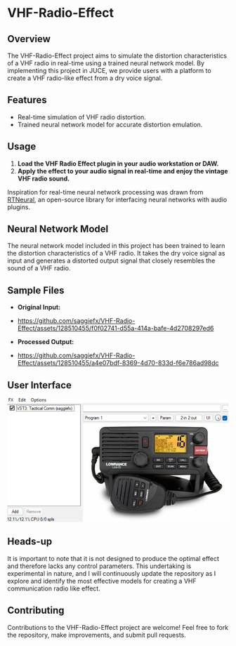 # VHF-Radio-Effect

## Overview
The VHF-Radio-Effect project aims to simulate the distortion characteristics of a VHF radio in real-time using a trained neural network model. By implementing this project in JUCE, we provide users with a platform to create a VHF radio-like effect from a dry voice signal.

## Features
- Real-time simulation of VHF radio distortion.
- Trained neural network model for accurate distortion emulation.

## Usage
1. **Load the VHF Radio Effect plugin in your audio workstation or DAW.**
2. **Apply the effect to your audio signal in real-time and enjoy the vintage VHF radio sound.**

Inspiration for real-time neural network processing was drawn from [RTNeural](https://github.com/jatinchowdhury18/RTNeural), an open-source library for interfacing neural networks with audio plugins.

## Neural Network Model
The neural network model included in this project has been trained to learn the distortion characteristics of a VHF radio. It takes the dry voice signal as input and generates a distorted output signal that closely resembles the sound of a VHF radio.

## Sample Files
- **Original Input:**
- https://github.com/saggiefx/VHF-Radio-Effect/assets/128510455/f0f02741-d55a-414a-bafe-4d2708297ed6

- **Processed Output:** 
- https://github.com/saggiefx/VHF-Radio-Effect/assets/128510455/a4e07bdf-8369-4d70-833d-f6e786ad98dc

## User Interface
![User Interface](UI.png)

## Heads-up
It is important to note that it is not designed to produce the optimal effect and therefore lacks any control parameters.
This undertaking is experimental in nature, and I will continuously update the repository as I explore and identify the most effective models for creating a VHF communication radio like effect.

## Contributing
Contributions to the VHF-Radio-Effect project are welcome! Feel free to fork the repository, make improvements, and submit pull requests.
